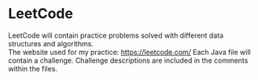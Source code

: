 # LeetCode
LeetCode will contain practice problems solved with different data structures and algorithms.  
The website used for my practice: https://leetcode.com/
Each Java file will contain a challenge.  Challenge descriptions are included in the comments within the files.
